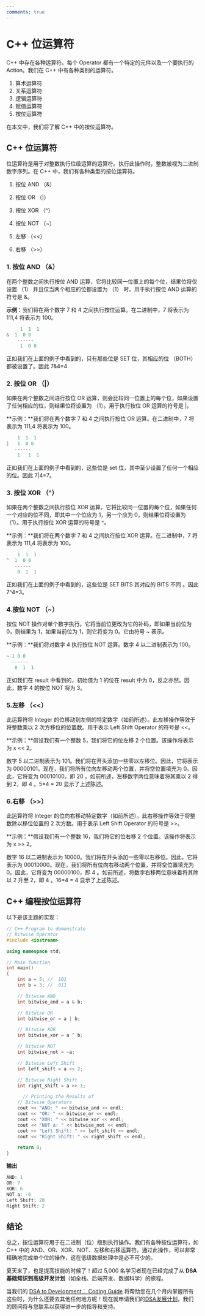 ```yaml
---
comments: true
---
```


# C++ 位运算符

C++ 中存在各种运算符。每个 Operator 都有一个特定的元件以及一个要执行的 Action。我们在 C++ 中有各种类别的运算符。

1. 算术运算符
2. 关系运算符
3. 逻辑运算符
4. 赋值运算符
5. 按位运算符

在本文中，我们将了解 C++ 中的按位运算符。

## C++ 位运算符

位运算符是用于对整数执行位级运算的运算符。执行此操作时，整数被视为二进制数字序列。在 C++ 中，我们有各种类型的按位运算符。

1. 按位 AND （&）

2. 按位 OR （|）

3. 按位 XOR （^）

4. 按位 NOT （~）

5. 左移 （<<）

6. 右移 （>>）

   

### 1. 按位 AND （&）

在两个整数之间执行按位 AND 运算，它将比较同一位置上的每个位，结果位将仅设置 （1） 并且仅当两个相应的位都设置为 （1） 时。用于执行按位 AND 运算的符号是 &。

**示例**：我们将在两个数字 7 和 4 之间执行按位运算。在二进制中，7 将表示为 111,4 将表示为 100。

```C++
     1  1  1
&  1  0 0
    ------
     1  0 0
```

正如我们在上面的例子中看到的，只有那些位是 SET 位，其相应的位 （BOTH） 都被设置了。因此 7&4=4



### 2. 按位 OR （|）

如果在两个整数之间进行按位 OR 运算，则会比较同一位置上的每个位，如果设置了任何相应的位，则结果位将设置为 （1）。用于执行按位 OR 运算的符号是 |。

**示例：**我们将在两个数字 7 和 4 之间执行按位 OR 运算。在二进制中，7 将表示为 111,4 将表示为 100。

```C++
    1  1  1
|   1  0 0
   ------
    1   1  1
```

正如我们在上面的例子中看到的，这些位是 set 位，其中至少设置了任何一个相应的位。因此 7|4=7。



### 3. 按位 XOR （^）

如果在两个整数之间执行按位 XOR 运算，它将比较同一位置的每个位，如果任何一个对应的位不同，即其中一个位应为 1，另一个应为 0，则结果位将设置为 （1）。用于执行按位 XOR 运算的符号是 ^。

**示例：**我们将在两个数字 7 和 4 之间执行按位 XOR 运算。在二进制中，7 将表示为 111,4 将表示为 100。

```C++
    1  1  1
^  1  0 0
   ------
    0  1  1
```

正如我们在上面的例子中看到的，这些位是 SET BITS 其对应的 BITS 不同 。因此 7^4=3。



### 4.按位 NOT （~）

按位 NOT 操作对单个数字执行。它将当前位更改为它的补码，即如果当前位为 0，则结果为 1，如果当前位为 1，则它将变为 0。它由符号 ~ 表示。

**示例：**我们将对数字 4 执行按位 NOT 运算。数字 4 以二进制表示为 100。

```C++
~ 1 0 0
  ------
   0  1  1
```

正如我们在 result 中看到的，初始值为 1 的位在 result 中为 0，反之亦然。因此，数字 4 的按位 NOT 将为 3。



### 5.左移 （<<）

此运算符将 Integer 的位移动到左侧的特定数字（如前所述）。此左移操作等效于将整数乘以 2 次方移位的位置数。用于表示 Left Shift Operator 的符号是 <<。

**示例：**假设我们有一个整数 5，我们将它的位左移 2 个位置。该操作将表示为 x << 2。

数字 5 以二进制表示为 101。我们将在开头添加一些零以左移位。因此，它将表示为 00000101。现在，我们将所有位向左移动两个位置，并将空位置填充为 0。因此，它将变为 00010100，即 20 。如前所述，左移数字两位意味着将其乘以 2 得到 2，即 4 。5*4 = 20 显示了上述陈述。



### 6.右移 （>>）

此运算符将 Integer 的位向右移动特定数字（如前所述）。此右移操作等效于将整数除以移位位置的 2 次方数。用于表示 Left Shift Operator 的符号是 >>。

**示例：**假设我们有一个整数 16，我们将它的位右移 2 个位置。该操作将表示为 x >> 2。

数字 16 以二进制表示为 10000。我们将在开头添加一些零以右移位。因此，它将表示为 00010000。现在，我们将所有位向右移动两个位置，并将空位置填充为 0。因此，它将变为 00000100，即 4 。如前所述，将数字右移两位意味着将其除以 2 升至 2，即 4 。16*4 = 4 显示了上述陈述。



## C++ 编程按位运算符

以下是该主题的实现：

```C++
// C++ Program to demonstrate
// Bitwise Operator
#include <iostream>

using namespace std;

// Main function
int main()
{
    int a = 5; //  101
    int b = 3; //  011

    // Bitwise AND
    int bitwise_and = a & b;

    // Bitwise OR
    int bitwise_or = a | b;

    // Bitwise XOR
    int bitwise_xor = a ^ b;

    // Bitwise NOT
    int bitwise_not = ~a;

    // Bitwise Left Shift
    int left_shift = a << 2;

    // Bitwise Right Shift
    int right_shift = a >> 1;

      // Printing the Results of
    // Bitwise Operators
    cout << "AND: " << bitwise_and << endl;
    cout << "OR: " << bitwise_or << endl;
    cout << "XOR: " << bitwise_xor << endl;
    cout << "NOT a: " << bitwise_not << endl;
    cout << "Left Shift: " << left_shift << endl;
    cout << "Right Shift: " << right_shift << endl;

    return 0;
}
```

**输出**

```C++
AND: 1
OR: 7
XOR: 6
NOT a: -6
Left Shift: 20
Right Shift: 2
```



## 结论

总之，按位运算符用于在二进制（位）级别执行操作。我们有各种按位运算符，如 C++ 中的 AND、OR、XOR、NOT、左移和右移运算符。通过此操作，可以非常精确地完成单个位的操作，这在低级数据处理中是必不可少的。

夏天来了，也是提高技能的时候了！超过 5,000 名学习者现在已经完成了从 **DSA 基础知识到高级开发计划**（如全栈、后端开发、数据科学）的旅程。

当我们的 [DSA to Development： Coding Guide](https://gfgcdn.com/tu/Q8V/) 将帮助您在几个月内掌握所有这些时，为什么还要去其他任何地方呢！现在就申请我们的[DSA发展计划](https://gfgcdn.com/tu/Q8V/)，我们的顾问将与您联系以获得进一步的指导和支持。